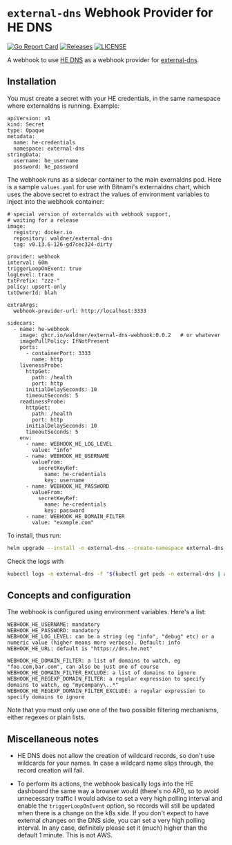 # `external-dns` Webhook Provider for HE DNS

[![Go Report Card](https://goreportcard.com/badge/github.com/waldner/external-dns-webhook-he)](https://goreportcard.com/report/github.com/waldner/external-dns-webhook-he)
[![Releases](https://img.shields.io/github/v/tag/waldner/external-dns-webhook-he)](https://github.com/waldner/external-dns-webhook-he/tags)
[![LICENSE](https://img.shields.io/github/license/waldner/external-dns-webhook-he)](https://github.com/waldner/external-dns-webhook-he/blob/master/LICENSE)

A webhook to use [HE DNS](https://dns.he.net) as a webhook provider for [external-dns](https://github.com/kubernetes-sigs/external-dns).


## Installation

You must create a secret with your HE credentials, in the same namespace where externaldns is running. Example:

```
apiVersion: v1
kind: Secret
type: Opaque
metadata:
  name: he-credentials
  namespace: external-dns
stringData:
  username: he_username
  password: he_password

```

The webhook runs as a sidecar container to the main exernaldns pod. Here is a sample `values.yaml` for use with Bitnami's externaldns chart, which uses the above secret to extract the values of environment variables to inject into the webhook container:

```
# special version of externalds with webhook support,
# waiting for a release
image:
  registry: docker.io
  repository: waldner/external-dns
  tag: v0.13.6-126-gd7cec324-dirty

provider: webhook
interval: 60m
triggerLoopOnEvent: true
logLevel: trace
txtPrefix: "zzz-"
policy: upsert-only
txtOwnerId: blah

extraArgs:
  webhook-provider-url: http://localhost:3333

sidecars:
  - name: he-webhook
    image: ghcr.io/waldner/external-dns-webhook:0.0.2   # or whatever
    imagePullPolicy: IfNotPresent
    ports:
      - containerPort: 3333
        name: http
    livenessProbe:
      httpGet:
        path: /health
        port: http
      initialDelaySeconds: 10
      timeoutSeconds: 5
    readinessProbe:
      httpGet:
        path: /health
        port: http
      initialDelaySeconds: 10
      timeoutSeconds: 5
    env:
      - name: WEBHOOK_HE_LOG_LEVEL
        value: "info"
      - name: WEBHOOK_HE_USERNAME
        valueFrom:
          secretKeyRef:
            name: he-credentials
            key: username
      - name: WEBHOOK_HE_PASSWORD
        valueFrom:
          secretKeyRef:
            name: he-credentials
            key: password
      - name: WEBHOOK_HE_DOMAIN_FILTER
        value: "example.com"
```

To install, thus run:

```bash
helm upgrade --install -n external-dns --create-namespace external-dns bitnami/external-dns -f values.yaml
```

Check the logs with

```bash
kubectl logs -n external-dns -f "$(kubectl get pods -n external-dns | awk 'NR>1 && $1 ~ /external-dns/{print $1; exit}')" -c he-webhook
```

## Concepts and configuration

The webhook is configured using environment variables. Here's a list:

```
WEBHOOK_HE_USERNAME: mandatory
WEBHOOK_HE_PASSWORD: mandatory
WEBHOOK_HE_LOG_LEVEL: can be a string (eg "info", "debug" etc) or a numeric value (higher means more verbose). Default: info
WEBHOOK_HE_URL: default is "https://dns.he.net"

WEBHOOK_HE_DOMAIN_FILTER: a list of domains to watch, eg "foo.com,bar.com", can also be just one of course
WEBHOOK_HE_DOMAIN_FILTER_EXCLUDE: a list of domains to ignore
WEBHOOK_HE_REGEXP_DOMAIN_FILTER: a regular expression to specify domains to watch, eg "mycompany\..*"
WEBHOOK_HE_REGEXP_DOMAIN_FILTER_EXCLUDE: a regular expression to specify domains to ignore
```

Note that you must only use one of the two possible filtering mechanisms, either regexes or plain lists.

## Miscellaneous notes

- HE DNS does not allow the creation of wildcard records, so don't use wildcards for your names. In case a wildcard name slips through, the record creation will fail.

- To perform its actions, the webhook basically logs into the HE dashboard the same way a browser would (there's no API), so to avoid unnecessary traffic I would advise to set a very high polling interval and enable the `triggerLoopOnEvent` option, so records will still be updated when there is a change on the k8s side. If you don't expect to have external changes on the DNS side, you can set a very high polling interval. In any case, definitely please set it (much) higher than the default 1 minute. This is not AWS.
